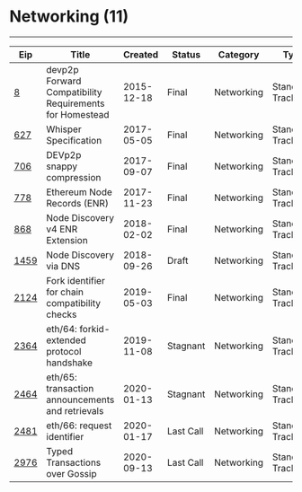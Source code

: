 
# Networking (11)
---
| Eip                | Title                                                   | Created    | Status    | Category   | Type            |
| ------------------ | ------------------------------------------------------- | ---------- | --------- | ---------- | --------------- |
| [8](./eip-8)       | devp2p Forward Compatibility Requirements for Homestead | 2015-12-18 | Final     | Networking | Standards Track |
| [627](./eip-627)   | Whisper Specification                                   | 2017-05-05 | Final     | Networking | Standards Track |
| [706](./eip-706)   | DEVp2p snappy compression                               | 2017-09-07 | Final     | Networking | Standards Track |
| [778](./eip-778)   | Ethereum Node Records (ENR)                             | 2017-11-23 | Final     | Networking | Standards Track |
| [868](./eip-868)   | Node Discovery v4 ENR Extension                         | 2018-02-02 | Final     | Networking | Standards Track |
| [1459](./eip-1459) | Node Discovery via DNS                                  | 2018-09-26 | Draft     | Networking | Standards Track |
| [2124](./eip-2124) | Fork identifier for chain compatibility checks          | 2019-05-03 | Final     | Networking | Standards Track |
| [2364](./eip-2364) | eth/64: forkid-extended protocol handshake              | 2019-11-08 | Stagnant  | Networking | Standards Track |
| [2464](./eip-2464) | eth/65: transaction announcements and retrievals        | 2020-01-13 | Stagnant  | Networking | Standards Track |
| [2481](./eip-2481) | eth/66: request identifier                              | 2020-01-17 | Last Call | Networking | Standards Track |
| [2976](./eip-2976) | Typed Transactions over Gossip                          | 2020-09-13 | Last Call | Networking | Standards Track |

    